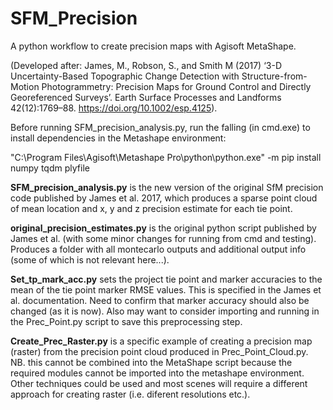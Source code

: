 # SFM_Precision
A python workflow to create precision maps with Agisoft MetaShape.

(Developed after: James, M., Robson, S., and Smith M (2017) ‘3-D Uncertainty-Based Topographic Change Detection with Structure-from-Motion Photogrammetry: Precision Maps for Ground Control and Directly Georeferenced Surveys’. Earth Surface Processes and Landforms 42(12):1769–88. https://doi.org/10.1002/esp.4125).

Before running SFM_precision_analysis.py, run the falling (in cmd.exe) to install dependencies in the Metashape environment:

"C:\Program Files\Agisoft\Metashape Pro\python\python.exe" -m pip install numpy tqdm plyfile


**SFM_precision_analysis.py** is the new version of the original SfM precision code published by James et al. 2017, which produces a sparse point cloud of mean location and x, y and z precision estimate for each tie point.

**original_precision_estimates.py** is the original python script published by James et al. (with some minor changes for running from cmd and testing). Produces a folder with all montecarlo outputs and additional output info (some of which is not relevant here...).

**Set_tp_mark_acc.py** sets the project tie point and marker accuracies to the mean of the tie point marker RMSE values. This is specified in the James et al. documentation. Need to confirm that marker accuracy should also be changed (as it is now). Also may want to consider importing and running in the Prec_Point.py script to save this preprocessing step.

**Create_Prec_Raster.py** is a specific example of creating a precision map (raster) from the precision point cloud produced in Prec_Point_Cloud.py. NB. this cannot be combined into the MetaShape script because the required modules cannot be imported into the metashape environment. Other techniques could be used and most scenes will require a different approach for creating raster (i.e. diferent resolutions etc.).


